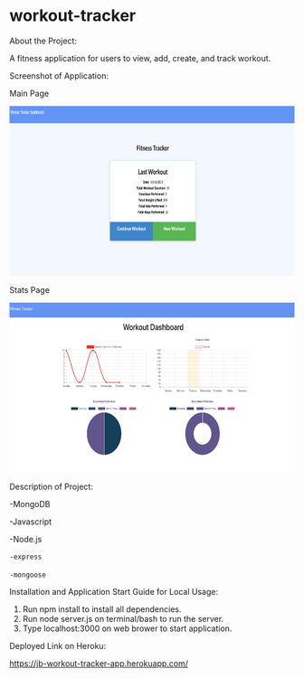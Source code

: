 # workout-tracker
About the Project:

A fitness application for users to view, add, create, and track workout.

Screenshot of Application:

Main Page

<img src="image/main.png" width="600" height="300">

Stats Page

<img src="image/stat.png" width="600" height="300">

Description of Project:

-MongoDB

-Javascript

-Node.js
  
    -express
   
    -mongoose

Installation and Application Start Guide for Local Usage:

1. Run npm install to install all dependencies.
2. Run node server.js on terminal/bash to run the server.
3. Type localhost:3000 on web brower to  start application.

Deployed Link on Heroku:

https://jb-workout-tracker-app.herokuapp.com/

